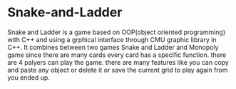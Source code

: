 # Snake-and-Ladder
Snake and Ladder is a game based on OOP(object oriented programming) with C++ and using a grphical interface through CMU graphic library in C++.
It combines between two games Snake and Ladder and Monopoly game since there are many cards every card has a specific function.
there are 4 palyers can play the game.
there are many features like you can copy and paste any object or delete it or save the current grid to play again from you ended up.
